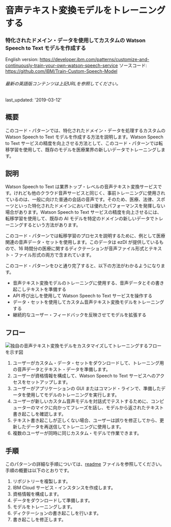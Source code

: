 # 音声テキスト変換モデルをトレーニングする

### 特化されたドメイン・データを使用してカスタムの Watson Speech to Text モデルを作成する

English version: https://developer.ibm.com/patterns/customize-and-continuously-train-your-own-watson-speech-service
  ソースコード: https://github.com/IBM/Train-Custom-Speech-Model

###### 最新の英語版コンテンツは上記URLを参照してください。
last_updated: '2019-03-12'

 
## 概要

このコード・パターンでは、特化されたドメイン・データを処理するカスタムの Watson Speech to Text モデルを作成する方法を説明します。Watson Speech to Text サービスの精度を向上させる方法として、このコード・パターンでは転移学習を使用して、既存のモデルを医療業界の新しいデータでトレーニングします。

## 説明

Watson Speech to Text は業界トップ・レベルの音声テキスト変換サービスです。けれども他のクラウド音声サービスと同じく、事前トレーニングに使用されているのは、一般に向けた普通の会話の音声です。そのため、医療、法律、スポーツといった特化されたドメインにおいては優れたパフォーマンスを発揮しない場合があります。Watson Speech to Text サービスの精度を向上させるには、転移学習を使用して、既存の AI モデルを特定のドメインの新しいデータでトレーニングするという方法があります。

このコード・パターンでは転移学習のプロセスを説明するために、例として医療関連の音声データ・セットを使用します。このデータは ezDI が提供しているもので、16 時間分の医療に関するディクテーションが音声ファイル形式とテキスト・ファイル形式の両方で含まれています。

このコード・パターンをひと通り完了すると、以下の方法がわかるようになります。

* 音声テキスト変換モデルのトレーニングに使用する、音声データとその書き起こしテキストを準備する
* API 呼び出しを使用して Watson Speech to Text サービスを操作する
* データ・セットを使用してカスタム音声テキスト変換モデルをトレーニングする
* 継続的なユーザー・フィードバックを反映させてモデルを拡張する

## フロー

![独自の音声テキスト変換モデルをカスタマイズしてトレーニングするフローを示す図](../../images/flow-customize-and-continuously-train-your-own-watson-speech-service.png)

1. ユーザーがカスタム・データ・セットをダウンロードして、トレーニング用の音声データとテキスト・データを準備します。
1. ユーザーが資格情報を構成して、Watson Speech to Text サービスへのアクセスをセットアップします。
1. ユーザーがアプリケーションの GUI またはコマンド・ラインで、準備したデータを使用してモデルのトレーニングを実行します。
1. ユーザーが新しいカスタム音声モデルを対話式でテストするために、コンピューターのマイクに向かってフレーズを話し、モデルから返されたテキスト書き起こしを確認します。
1. テキスト書き起こしが正しくない場合、ユーザーは誤りを修正してから、更新したデータを再送信してトレーニングに使用します。
1. 複数のユーザーが同時に同じカスタム・モデルで作業できます。

## 手順

このパターンの詳細な手順については、[readme](https://github.com/IBM/Train-Custom-Speech-Model/blob/master/README.md) ファイルを参照してください。手順の概要は以下のとおりです。

1. リポジトリーを複製します。
1. IBM Cloud サービス・インスタンスを作成します。
1. 資格情報を構成します。
1. データをダウンロードして準備します。
1. モデルをトレーニングします。
1. ディクテーションの書き起こしを行います。
1. 書き起こしを修正します。
